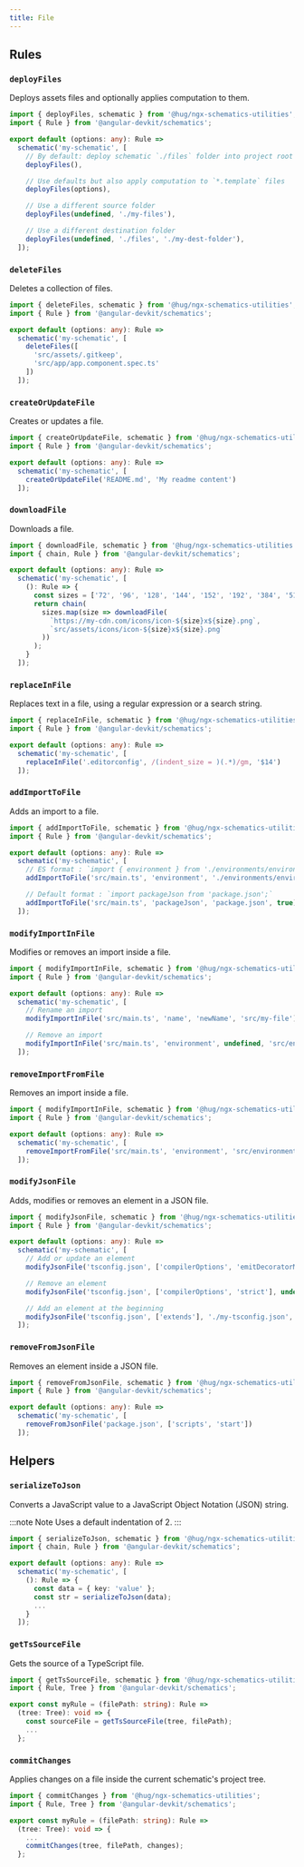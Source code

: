 ```yaml
---
title: File
---
```


## Rules

### `deployFiles`

Deploys assets files and optionally applies computation to them.

```ts {7,10,13,16}
import { deployFiles, schematic } from '@hug/ngx-schematics-utilities';
import { Rule } from '@angular-devkit/schematics';

export default (options: any): Rule =>
  schematic('my-schematic', [
    // By default: deploy schematic `./files` folder into project root folder
    deployFiles(),

    // Use defaults but also apply computation to `*.template` files
    deployFiles(options),

    // Use a different source folder
    deployFiles(undefined, './my-files'),

    // Use a different destination folder
    deployFiles(undefined, './files', './my-dest-folder'),
  ]);
```

### `deleteFiles`

Deletes a collection of files.

```ts {6-9}
import { deleteFiles, schematic } from '@hug/ngx-schematics-utilities';
import { Rule } from '@angular-devkit/schematics';

export default (options: any): Rule =>
  schematic('my-schematic', [
    deleteFiles([
      'src/assets/.gitkeep',
      'src/app/app.component.spec.ts'
    ])
  ]);
```

### `createOrUpdateFile`

Creates or updates a file.

```ts {6}
import { createOrUpdateFile, schematic } from '@hug/ngx-schematics-utilities';
import { Rule } from '@angular-devkit/schematics';

export default (options: any): Rule =>
  schematic('my-schematic', [
    createOrUpdateFile('README.md', 'My readme content')
  ]);
```

### `downloadFile`

Downloads a file.

```ts {9-12}
import { downloadFile, schematic } from '@hug/ngx-schematics-utilities';
import { chain, Rule } from '@angular-devkit/schematics';

export default (options: any): Rule =>
  schematic('my-schematic', [
    (): Rule => {
      const sizes = ['72', '96', '128', '144', '152', '192', '384', '512'];
      return chain(
        sizes.map(size => downloadFile(
          `https://my-cdn.com/icons/icon-${size}x${size}.png`,
          `src/assets/icons/icon-${size}x${size}.png`
        ))
      );
    }
  ]);
```

### `replaceInFile`

Replaces text in a file, using a regular expression or a search string.

```ts {6}
import { replaceInFile, schematic } from '@hug/ngx-schematics-utilities';
import { Rule } from '@angular-devkit/schematics';

export default (options: any): Rule =>
  schematic('my-schematic', [
    replaceInFile('.editorconfig', /(indent_size = )(.*)/gm, '$14')
  ]);
```

### `addImportToFile`

Adds an import to a file.

```ts {7,10}
import { addImportToFile, schematic } from '@hug/ngx-schematics-utilities';
import { Rule } from '@angular-devkit/schematics';

export default (options: any): Rule =>
  schematic('my-schematic', [
    // ES format : `import { environment } from './environments/environment';`
    addImportToFile('src/main.ts', 'environment', './environments/environment'),

    // Default format : `import packageJson from 'package.json';`
    addImportToFile('src/main.ts', 'packageJson', 'package.json', true)
  ]);
```

### `modifyImportInFile`

Modifies or removes an import inside a file.

```ts {7,10}
import { modifyImportInFile, schematic } from '@hug/ngx-schematics-utilities';
import { Rule } from '@angular-devkit/schematics';

export default (options: any): Rule =>
  schematic('my-schematic', [
    // Rename an import
    modifyImportInFile('src/main.ts', 'name', 'newName', 'src/my-file');

    // Remove an import
    modifyImportInFile('src/main.ts', 'environment', undefined, 'src/environments/environment');
  ]);
```

### `removeImportFromFile`

Removes an import inside a file.

```ts {6}
import { modifyImportInFile, schematic } from '@hug/ngx-schematics-utilities';
import { Rule } from '@angular-devkit/schematics';

export default (options: any): Rule =>
  schematic('my-schematic', [
    removeImportFromFile('src/main.ts', 'environment', 'src/environments/environment');
  ]);
```

### `modifyJsonFile`

Adds, modifies or removes an element in a JSON file.

```ts {7,10,13}
import { modifyJsonFile, schematic } from '@hug/ngx-schematics-utilities';
import { Rule } from '@angular-devkit/schematics';

export default (options: any): Rule =>
  schematic('my-schematic', [
    // Add or update an element
    modifyJsonFile('tsconfig.json', ['compilerOptions', 'emitDecoratorMetadata'], true),

    // Remove an element
    modifyJsonFile('tsconfig.json', ['compilerOptions', 'strict'], undefined),

    // Add an element at the beginning
    modifyJsonFile('tsconfig.json', ['extends'], './my-tsconfig.json', () => 0)
  ]);
```

### `removeFromJsonFile`

Removes an element inside a JSON file.

```ts {6}
import { removeFromJsonFile, schematic } from '@hug/ngx-schematics-utilities';
import { Rule } from '@angular-devkit/schematics';

export default (options: any): Rule =>
  schematic('my-schematic', [
    removeFromJsonFile('package.json', ['scripts', 'start'])
  ]);
```

## Helpers

### `serializeToJson`

Converts a JavaScript value to a JavaScript Object Notation (JSON) string.

:::note Note
Uses a default indentation of 2.
:::

```ts {8}
import { serializeToJson, schematic } from '@hug/ngx-schematics-utilities';
import { chain, Rule } from '@angular-devkit/schematics';

export default (options: any): Rule =>
  schematic('my-schematic', [
    (): Rule => {
      const data = { key: 'value' };
      const str = serializeToJson(data);
      ...
    }
  ]);
```

### `getTsSourceFile`

Gets the source of a TypeScript file.

```ts {6}
import { getTsSourceFile, schematic } from '@hug/ngx-schematics-utilities';
import { Rule, Tree } from '@angular-devkit/schematics';

export const myRule = (filePath: string): Rule =>
  (tree: Tree): void => {
    const sourceFile = getTsSourceFile(tree, filePath);
    ...
  };
```

### `commitChanges`

Applies changes on a file inside the current schematic's project tree.

```ts {7}
import { commitChanges } from '@hug/ngx-schematics-utilities';
import { Rule, Tree } from '@angular-devkit/schematics';

export const myRule = (filePath: string): Rule =>
  (tree: Tree): void => {
    ...
    commitChanges(tree, filePath, changes);
  };
```
